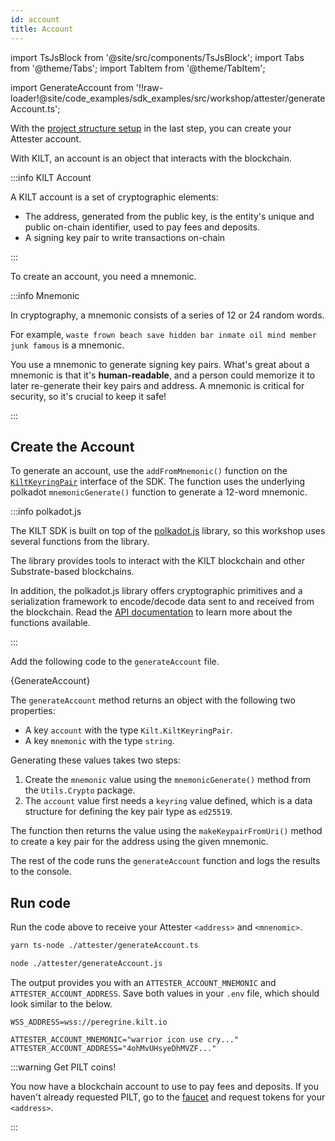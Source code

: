 ```yaml
---
id: account
title: Account
---
```


import TsJsBlock from '@site/src/components/TsJsBlock';
import Tabs from '@theme/Tabs';
import TabItem from '@theme/TabItem';

import GenerateAccount from '!!raw-loader!@site/code_examples/sdk_examples/src/workshop/attester/generateAccount.ts';

With the [project structure setup](./) in the last step, you can create your <span className="label-role attester">Attester</span> account.

With KILT, an account is an object that interacts with the blockchain.

:::info KILT Account

A KILT account is a set of cryptographic elements:

-   The address, generated from the public key, is the entity's unique and public on-chain identifier, used to pay fees and deposits.
-   A signing key pair to write transactions on-chain

:::

To create an account, you need a mnemonic.

:::info Mnemonic

In cryptography, a mnemonic consists of a series of 12 or 24 random words.

For example, `waste frown beach save hidden bar inmate oil mind member junk famous` is a mnemonic.

You use a mnemonic to generate signing key pairs.
What's great about a mnemonic is that it's **human-readable**, and a person could memorize it to later re-generate their key pairs and address.
A mnemonic is critical for security, so it's crucial to keep it safe!

:::

## Create the Account

To generate an account, use the `addFromMnemonic()` function on the [`KiltKeyringPair`](https://kiltprotocol.github.io/sdk-js/interfaces/types_src.KiltKeyringPair.html) interface of the SDK.
The function uses the underlying polkadot `mnemonicGenerate()` function to generate a 12-word mnemonic.

:::info polkadot.js

The KILT SDK is built on top of the [polkadot.js](https://polkadot.js.org/) library, so this workshop uses several functions from the library.

The library provides tools to interact with the KILT blockchain and other Substrate-based blockchains.

In addition, the polkadot.js library offers cryptographic primitives and a serialization framework to encode/decode data sent to and received from the blockchain.
Read the [API documentation](https://polkadot.js.org/docs/) to learn more about the functions available.

:::

Add the following code to the `generateAccount` file.

<TsJsBlock fileName="attester/generateAccount">
  {GenerateAccount}
</TsJsBlock>

The `generateAccount` method returns an object with the following two properties:

- A key `account` with the type `Kilt.KiltKeyringPair`.
- A key `mnemonic` with the type `string`.

Generating these values takes two steps:

1. Create the `mnemonic` value using the `mnemonicGenerate()` method from the `Utils.Crypto` package.
2. The `account` value first needs a `keyring` value defined, which is a data structure for defining the key pair type as `ed25519`.

The function then returns the value using the `makeKeypairFromUri()` method to create a key pair for the address using the given mnemonic.

The rest of the code runs the `generateAccount` function and logs the results to the console.

## Run code

Run the code above to receive your <span className="label-role attester">Attester</span> `<address>` and `<mnenomic>`.

<Tabs groupId="ts-js-choice">
  <TabItem value='ts' label='Typescript' default>

```bash
yarn ts-node ./attester/generateAccount.ts
```

  </TabItem>
  <TabItem value='js' label='Javascript' default>

```bash
node ./attester/generateAccount.js
```

  </TabItem>
</Tabs>

The output provides you with an `ATTESTER_ACCOUNT_MNEMONIC` and `ATTESTER_ACCOUNT_ADDRESS`.
Save both values in your `.env` file, which should look similar to the below.

```env title=".env"
WSS_ADDRESS=wss://peregrine.kilt.io

ATTESTER_ACCOUNT_MNEMONIC="warrior icon use cry..."
ATTESTER_ACCOUNT_ADDRESS="4ohMvUHsyeDhMVZF..."
```

:::warning Get PILT coins!

You now have a blockchain account to use to pay fees and deposits.
If you haven't already requested PILT, go to the [faucet](https://faucet.peregrine.kilt.io) and request tokens for your `<address>`.

:::
